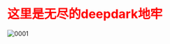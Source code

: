 # **<font color='red'>这里是无尽的deepdark地牢</font>**

![0001](https://blogphoto1.oss-cn-shanghai.aliyuncs.com/img0001.bmp)

